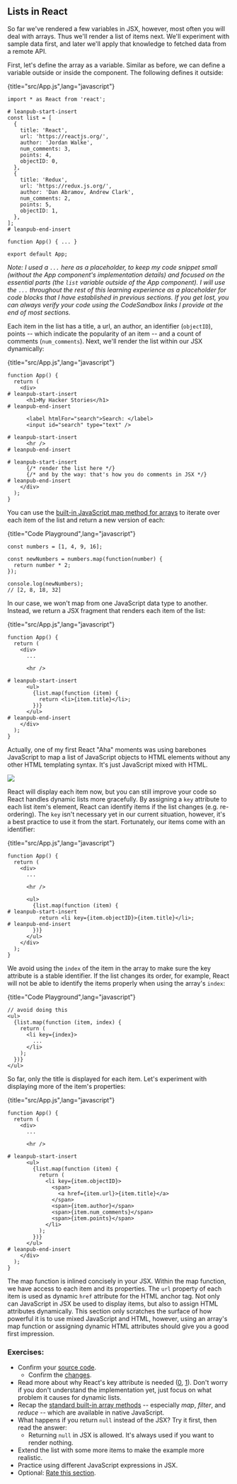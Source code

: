 ## Lists in React

So far we've rendered a few variables in JSX, however, most often you will deal with arrays. Thus we'll render a list of items next. We'll experiment with sample data first, and later we'll apply that knowledge to fetched data from a remote API.

First, let's define the array as a variable. Similar as before, we can define a variable outside or inside the component. The following defines it outside:

{title="src/App.js",lang="javascript"}
~~~~~~~
import * as React from 'react';

# leanpub-start-insert
const list = [
  {
    title: 'React',
    url: 'https://reactjs.org/',
    author: 'Jordan Walke',
    num_comments: 3,
    points: 4,
    objectID: 0,
  },
  {
    title: 'Redux',
    url: 'https://redux.js.org/',
    author: 'Dan Abramov, Andrew Clark',
    num_comments: 2,
    points: 5,
    objectID: 1,
  },
];
# leanpub-end-insert

function App() { ... }

export default App;
~~~~~~~

*Note: I used a `...` here as a placeholder, to keep my code snippet small (without the App component's implementation details) and focused on the essential parts (the `list` variable outside of the App component). I will use the `...` throughout the rest of this learning experience as a placeholder for code blocks that I have established in previous sections. If you get lost, you can always verify your code using the CodeSandbox links I provide at the end of most sections.*

Each item in the list has a title, a url, an author, an identifier (`objectID`), points -- which indicate the popularity of an item -- and a count of comments (`num_comments`). Next, we'll render the list within our JSX dynamically:

{title="src/App.js",lang="javascript"}
~~~~~~~
function App() {
  return (
    <div>
# leanpub-start-insert
      <h1>My Hacker Stories</h1>
# leanpub-end-insert

      <label htmlFor="search">Search: </label>
      <input id="search" type="text" />

# leanpub-start-insert
      <hr />
# leanpub-end-insert

# leanpub-start-insert
      {/* render the list here */}
      {/* and by the way: that's how you do comments in JSX */}
# leanpub-end-insert
    </div>
  );
}
~~~~~~~

You can use the [built-in JavaScript map method for arrays](https://mzl.la/3B3a7tf) to iterate over each item of the list and return a new version of each:

{title="Code Playground",lang="javascript"}
~~~~~~~
const numbers = [1, 4, 9, 16];

const newNumbers = numbers.map(function(number) {
  return number * 2;
});

console.log(newNumbers);
// [2, 8, 18, 32]
~~~~~~~

In our case, we won't map from one JavaScript data type to another. Instead, we return a JSX fragment that renders each item of the list:

{title="src/App.js",lang="javascript"}
~~~~~~~
function App() {
  return (
    <div>
      ...

      <hr />

# leanpub-start-insert
      <ul>
        {list.map(function (item) {
          return <li>{item.title}</li>;
        })}
      </ul>
# leanpub-end-insert
    </div>
  );
}
~~~~~~~

Actually, one of my first React "Aha" moments was using barebones JavaScript to map a list of JavaScript objects to HTML elements without any other HTML templating syntax. It's just JavaScript mixed with HTML.

![](images/jsx-mapping.png)

React will display each item now, but you can still improve your code so React handles dynamic lists more gracefully. By assigning a `key` attribute to each list item's element, React can identify items if the list changes (e.g. re-ordering). The `key` isn't necessary yet in our current situation, however, it's a best practice to use it from the start. Fortunately, our items come with an identifier:

{title="src/App.js",lang="javascript"}
~~~~~~~
function App() {
  return (
    <div>
      ...

      <hr />

      <ul>
        {list.map(function (item) {
# leanpub-start-insert
          return <li key={item.objectID}>{item.title}</li>;
# leanpub-end-insert
        })}
      </ul>
    </div>
  );
}
~~~~~~~

We avoid using the `index` of the item in the array to make sure the key attribute is a stable identifier. If the list changes its order, for example, React will not be able to identify the items properly when using the array's `index`:

{title="Code Playground",lang="javascript"}
~~~~~~~
// avoid doing this
<ul>
  {list.map(function (item, index) {
    return (
      <li key={index}>
        ...
      </li>
    );
  })}
</ul>
~~~~~~~

So far, only the title is displayed for each item. Let's experiment with displaying more of the item's properties:

{title="src/App.js",lang="javascript"}
~~~~~~~
function App() {
  return (
    <div>
      ...

      <hr />

# leanpub-start-insert
      <ul>
        {list.map(function (item) {
          return (
            <li key={item.objectID}>
              <span>
                <a href={item.url}>{item.title}</a>
              </span>
              <span>{item.author}</span>
              <span>{item.num_comments}</span>
              <span>{item.points}</span>
            </li>
          );
        })}
      </ul>
# leanpub-end-insert
    </div>
  );
}
~~~~~~~

The map function is inlined concisely in your JSX. Within the map function, we have access to each item and its properties. The `url` property of each item is used as dynamic `href` attribute for the HTML anchor tag. Not only can JavaScript in JSX be used to display items, but also to assign HTML attributes dynamically. This section only scratches the surface of how powerful it is to use mixed JavaScript and HTML, however, using an array's map function or assigning dynamic HTML attributes should give you a good first impression.

### Exercises:

* Confirm your [source code](https://bit.ly/2Z6e2ZI).
  * Confirm the [changes](https://bit.ly/3jf7a2Q).
* Read more about why React's key attribute is needed ([0](https://www.robinwieruch.de/react-list-key), [1](https://bit.ly/3vsA1pj)). Don't worry if you don't understand the implementation yet, just focus on what problem it causes for dynamic lists.
* Recap the [standard built-in array methods](https://mzl.la/3b9V9rf) -- especially *map*, *filter*, and *reduce* -- which are available in native JavaScript.
* What happens if you return `null` instead of the JSX? Try it first, then read the answer:
  * Returning `null` in JSX is allowed. It's always used if you want to render nothing.
* Extend the list with some more items to make the example more realistic.
* Practice using different JavaScript expressions in JSX.
* Optional: [Rate this section](https://forms.gle/aZmLFjEdSMTk9Thk9).